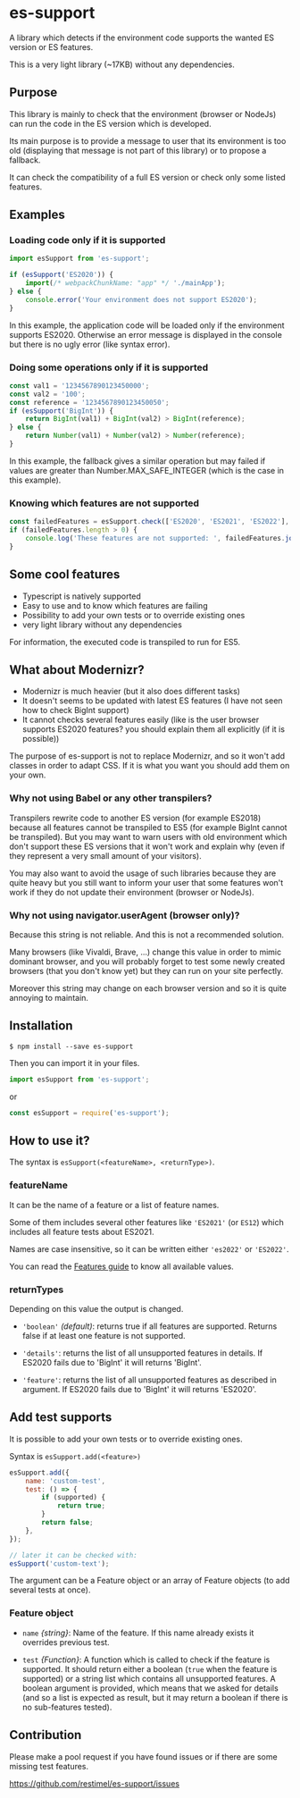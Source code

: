 # es-support
A library which detects if the environment code supports the wanted ES version
or ES features.

This is a very light library (~17KB) without any dependencies.

## Purpose

This library is mainly to check that the environment (browser or NodeJs) can run
the code in the ES version which is developed.

Its main purpose is to provide a message to user that its environment is too
old (displaying that message is not part of this library) or to propose a
fallback.

It can check the compatibility of a full ES version or check only some listed
features.

## Examples

### Loading code only if it is supported

```javascript
import esSupport from 'es-support';

if (esSupport('ES2020')) {
    import(/* webpackChunkName: "app" */ './mainApp');
} else {
    console.error('Your environment does not support ES2020');
}
```
In this example, the application code will be loaded only if the
environment supports ES2020. Otherwise an error message is displayed in the
console but there is no ugly error (like syntax error).

### Doing some operations only if it is supported

```javascript
const val1 = '1234567890123450000';
const val2 = '100';
const reference = '1234567890123450050';
if (esSupport('BigInt')) {
    return BigInt(val1) + BigInt(val2) > BigInt(reference);
} else {
    return Number(val1) + Number(val2) > Number(reference);
}
```
In this example, the fallback gives a similar operation but may failed if
values are greater than Number.MAX_SAFE_INTEGER (which is the case in this
example).

### Knowing which features are not supported

```javascript
const failedFeatures = esSupport.check(['ES2020', 'ES2021', 'ES2022'], 'details'));
if (failedFeatures.length > 0) {
    console.log('These features are not supported: ', failedFeatures.join(', '));
}
```

## Some cool features

* Typescript is natively supported
* Easy to use and to know which features are failing
* Possibility to add your own tests or to override existing ones
* very light library without any dependencies

For information, the executed code is transpiled to run for ES5.

## What about Modernizr?

* Modernizr is much heavier (but it also does different tasks)
* It doesn't seems to be updated with latest ES features (I have not seen how
to check BigInt support)
* It cannot checks several features easily (like is the user browser supports
ES2020 features? you should explain them all explicitly (if it is possible))

The purpose of es-support is not to replace Modernizr, and so it won't
add classes in order to adapt CSS. If it is what you want you should add them
on your own.

### Why not using Babel or any other transpilers?

Transpilers rewrite code to another ES version (for example ES2018) because all
features cannot be transpiled to ES5 (for example BigInt cannot be transpiled).
But you may want to warn users with old environment which don't support these
ES versions that it won't work and explain why (even if they represent a very
small amount of your visitors).

You may also want to avoid the usage of such libraries because they are quite
heavy but you still want to inform your user that some features won't work if
they do not update their environment (browser or NodeJs).

### Why not using navigator.userAgent (browser only)?

Because this string is not reliable. And this is not a recommended solution.

Many browsers (like Vivaldi, Brave, ...) change this value in order to mimic
dominant browser, and you will probably forget to test some newly created
browsers (that you don't know yet) but they can run on your site perfectly.

Moreover this string may change on each browser version and so it is quite
annoying to maintain.

## Installation

```console
$ npm install --save es-support
```

Then you can import it in your files.
```javascript
import esSupport from 'es-support';
```
or
```javascript
const esSupport = require('es-support');
```

## How to use it?

The syntax is `esSupport(<featureName>, <returnType>)`.

### featureName

It can be the name of a feature or a list of feature names.

Some of them includes several other features like `'ES2021'` (or `ES12`) which
includes all feature tests about ES2021.

Names are case insensitive, so it can be written either `'es2022'` or `'ES2022'`.

You can read the [Features guide](./doc/features.md) to know all available values.

### returnTypes

Depending on this value the output is changed.

* `'boolean'` _(default)_: returns true if all features are supported.
    Returns false if at least one feature is not supported.

* `'details'`: returns the list of all unsupported features in details.
    If ES2020 fails due to 'BigInt' it will returns 'BigInt'.

* `'feature'`: returns the list of all unsupported features as described in argument.
    If ES2020 fails due to 'BigInt' it will returns 'ES2020'.

## Add test supports

It is possible to add your own tests or to override existing ones.

Syntax is `esSupport.add(<feature>)`

```javascript
esSupport.add({
    name: 'custom-test',
    test: () => {
        if (supported) {
            return true;
        }
        return false;
    },
});

// later it can be checked with:
esSupport('custom-text');
```

The argument can be a Feature object or an array of Feature objects (to add
several tests at once).

### Feature object

* `name` _{string}_: Name of the feature. If this name already exists it
overrides previous test.

* `test` _{Function}_: A function which is called to check if the feature is
supported. It should return either a boolean (`true` when the feature is
supported) or a string list which contains all unsupported features.
A boolean argument is provided, which means that we asked for details (and so
a list is expected as result, but it may return a boolean if there is no
sub-features tested).

## Contribution

Please make a pool request if you have found issues or if there are some
missing test features.

https://github.com/restimel/es-support/issues
